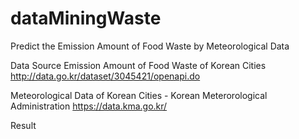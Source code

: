 # dataMiningWaste

Predict the Emission Amount of Food Waste by Meteorological Data

Data Source
Emission Amount of Food Waste of Korean Cities
http://data.go.kr/dataset/3045421/openapi.do

Meteorological Data of Korean Cities - Korean Meterorological Administration
https://data.kma.go.kr/

Result

